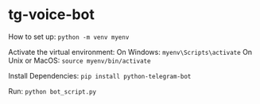 # tg-voice-bot

How to set up:
`python -m venv myenv`

Activate the virtual environment:
On Windows:
`myenv\Scripts\activate`
On Unix or MacOS:
`source myenv/bin/activate`

Install Dependencies:
`pip install python-telegram-bot`

Run:
`python bot_script.py`
